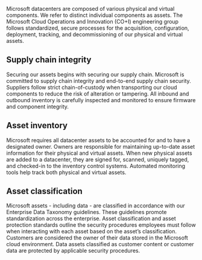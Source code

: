 Microsoft datacenters are composed of various physical and virtual components. We refer to distinct individual components as assets. The Microsoft Cloud Operations and Innovation (CO+I) engineering group follows standardized, secure processes for the acquisition, configuration, deployment, tracking, and decommissioning of our physical and virtual assets.

## Supply chain integrity

Securing our assets begins with securing our supply chain. Microsoft is committed to supply chain integrity and end-to-end supply chain security. Suppliers follow strict chain-of-custody when transporting our cloud components to reduce the risk of alteration or tampering. All inbound and outbound inventory is carefully inspected and monitored to ensure firmware and component integrity.

## Asset inventory

Microsoft requires all datacenter assets to be accounted for and to have a designated owner. Owners are responsible for maintaining up-to-date asset information for their physical and virtual assets. When new physical assets are added to a datacenter, they are signed for, scanned, uniquely tagged, and checked-in to the inventory control systems. Automated monitoring tools help track both physical and virtual assets.

## Asset classification

Microsoft assets - including data - are classified in accordance with our Enterprise Data Taxonomy guidelines. These guidelines promote standardization across the enterprise. Asset classification and asset protection standards outline the security procedures employees must follow when interacting with each asset based on the asset’s classification. Customers are considered the owner of their data stored in the Microsoft cloud environment. Data assets classified as customer content or customer data are protected by applicable security procedures.
